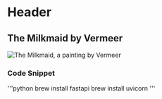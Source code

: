 # Header
## The Milkmaid by Vermeer

![The Milkmaid, a painting by Vermeer](https://museum.royaldelft.com/wp-content/uploads/2024/02/melkmeisje-1024x716.jpg)

### Code Snippet

'''python
brew install fastapi
brew install uvicorn
'''
